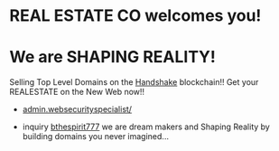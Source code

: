 # REAL ESTATE CO welcomes you!
# We are SHAPING REALITY!

Selling Top Level Domains on the [Handshake](https://handshake.org/) blockchain!! Get your REALESTATE on the New Web now!!

- [admin.websecurityspecialist/](http://admin.websecurityspecialist/)

- inquiry [bthespirit777](https://protonmail.com) we are dream makers and Shaping Reality by building domains you never imagined...
